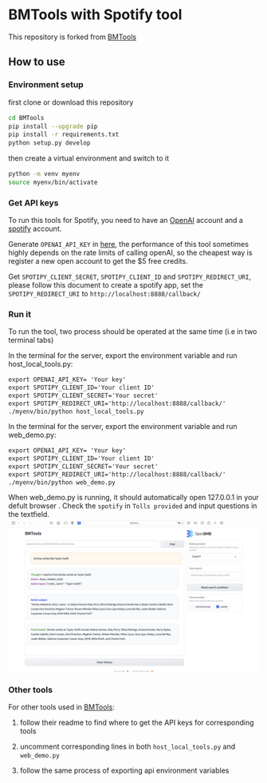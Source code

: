 # BMTools with Spotify tool

This repository is forked from [BMTools](https://github.com/OpenBMB/BMTools)

## How to use

### Environment setup

first clone or download this repository

```bash
cd BMTools
pip install --upgrade pip
pip install -r requirements.txt
python setup.py develop
```

then create a virtual environment and switch to it

```bash
python -m venv myenv
source myenv/bin/activate
```

### Get API keys

To run this tools for Spotify, you need to have an [OpenAI](openai.com) account and a [spotify](spotify.com) account. 

Generate `OPENAI_API_KEY` in [here](https://platform.openai.com/api-keys), the performance of this tool sometimes highly depends on the rate limits of calling openAI, so the cheapest way is register a new open account to get the $5 free credits.

Get `SPOTIPY_CLIENT_SECRET`, `SPOTIPY_CLIENT_ID`  and `SPOTIPY_REDIRECT_URI`, please follow this document to create a spotify app, set the `SPOTIPY_REDIRECT_URI` to `http://localhost:8888/callback/`

### Run it

To run the tool, two process should be operated at the same time (i.e in two terminal tabs)

In the terminal for the server, export the environment variable and run host_local_tools.py:

```
export OPENAI_API_KEY= 'Your key'
export SPOTIPY_CLIENT_ID='Your client ID'
export SPOTIPY_CLIENT_SECRET='Your secret'
export SPOTIPY_REDIRECT_URI='http://localhost:8888/callback/'
./myenv/bin/python host_local_tools.py
```

In the terminal for the server, export the environment variable and run web_demo.py:

```
export OPENAI_API_KEY= 'Your key'
export SPOTIPY_CLIENT_ID='Your client ID'
export SPOTIPY_CLIENT_SECRET='Your secret'
export SPOTIPY_REDIRECT_URI='http://localhost:8888/callback/'
./myenv/bin/python web_demo.py
```

When web_demo.py is running, it should automatically open 127.0.0.1 in your defult browser . Check the `spotify` in `Tolls provided` and input questions in the textfield.![Webdemo](./Webdemo.png)

### Other tools

For other tools used in  [BMTools](https://github.com/OpenBMB/BMTools):

1. follow their readme to find where to get the API keys for corresponding tools

2. uncomment corresponding lines in both `host_local_tools.py` and `web_demo.py`

3. follow the same process of exporting api environment variables

    
